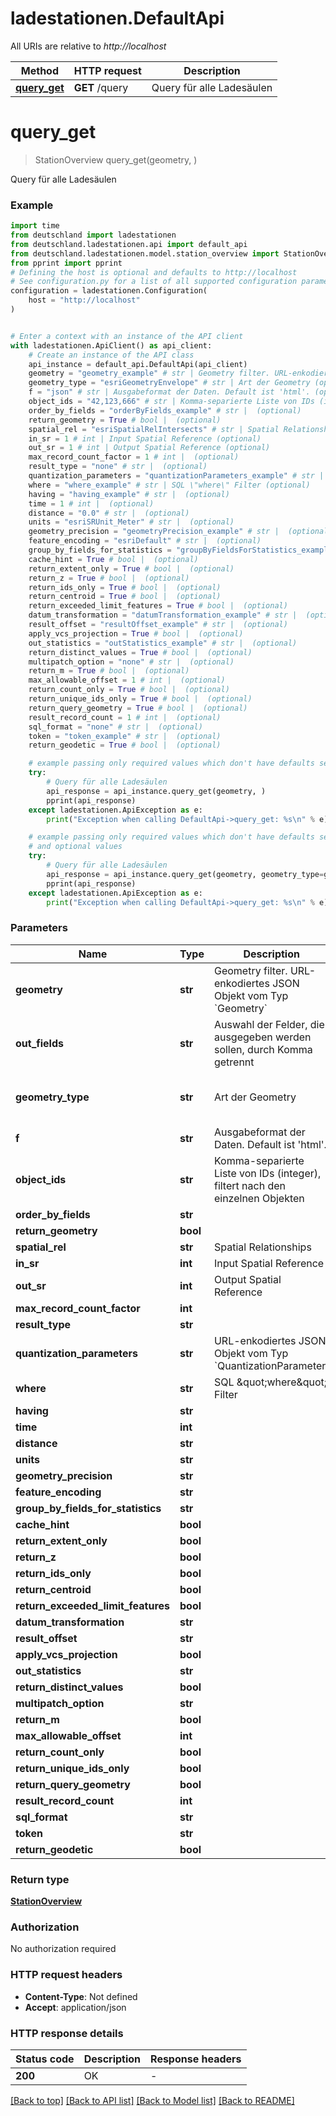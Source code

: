 # ladestationen.DefaultApi

All URIs are relative to *http://localhost*

Method | HTTP request | Description
------------- | ------------- | -------------
[**query_get**](DefaultApi.md#query_get) | **GET** /query | Query für alle Ladesäulen


# **query_get**
> StationOverview query_get(geometry, )

Query für alle Ladesäulen

### Example


```python
import time
from deutschland import ladestationen
from deutschland.ladestationen.api import default_api
from deutschland.ladestationen.model.station_overview import StationOverview
from pprint import pprint
# Defining the host is optional and defaults to http://localhost
# See configuration.py for a list of all supported configuration parameters.
configuration = ladestationen.Configuration(
    host = "http://localhost"
)


# Enter a context with an instance of the API client
with ladestationen.ApiClient() as api_client:
    # Create an instance of the API class
    api_instance = default_api.DefaultApi(api_client)
    geometry = "geometry_example" # str | Geometry filter. URL-enkodiertes JSON Objekt vom Typ `Geometry`
    geometry_type = "esriGeometryEnvelope" # str | Art der Geometry (optional) if omitted the server will use the default value of "esriGeometryEnvelope"
    f = "json" # str | Ausgabeformat der Daten. Default ist 'html'. (optional)
    object_ids = "42,123,666" # str | Komma-separierte Liste von IDs (integer), filtert nach den einzelnen Objekten (optional)
    order_by_fields = "orderByFields_example" # str |  (optional)
    return_geometry = True # bool |  (optional)
    spatial_rel = "esriSpatialRelIntersects" # str | Spatial Relationships (optional)
    in_sr = 1 # int | Input Spatial Reference (optional)
    out_sr = 1 # int | Output Spatial Reference (optional)
    max_record_count_factor = 1 # int |  (optional)
    result_type = "none" # str |  (optional)
    quantization_parameters = "quantizationParameters_example" # str | URL-enkodiertes JSON Objekt vom Typ `QuantizationParameter` (optional)
    where = "where_example" # str | SQL \"where\" Filter (optional)
    having = "having_example" # str |  (optional)
    time = 1 # int |  (optional)
    distance = "0.0" # str |  (optional)
    units = "esriSRUnit_Meter" # str |  (optional)
    geometry_precision = "geometryPrecision_example" # str |  (optional)
    feature_encoding = "esriDefault" # str |  (optional)
    group_by_fields_for_statistics = "groupByFieldsForStatistics_example" # str |  (optional)
    cache_hint = True # bool |  (optional)
    return_extent_only = True # bool |  (optional)
    return_z = True # bool |  (optional)
    return_ids_only = True # bool |  (optional)
    return_centroid = True # bool |  (optional)
    return_exceeded_limit_features = True # bool |  (optional)
    datum_transformation = "datumTransformation_example" # str |  (optional)
    result_offset = "resultOffset_example" # str |  (optional)
    apply_vcs_projection = True # bool |  (optional)
    out_statistics = "outStatistics_example" # str |  (optional)
    return_distinct_values = True # bool |  (optional)
    multipatch_option = "none" # str |  (optional)
    return_m = True # bool |  (optional)
    max_allowable_offset = 1 # int |  (optional)
    return_count_only = True # bool |  (optional)
    return_unique_ids_only = True # bool |  (optional)
    return_query_geometry = True # bool |  (optional)
    result_record_count = 1 # int |  (optional)
    sql_format = "none" # str |  (optional)
    token = "token_example" # str |  (optional)
    return_geodetic = True # bool |  (optional)

    # example passing only required values which don't have defaults set
    try:
        # Query für alle Ladesäulen
        api_response = api_instance.query_get(geometry, )
        pprint(api_response)
    except ladestationen.ApiException as e:
        print("Exception when calling DefaultApi->query_get: %s\n" % e)

    # example passing only required values which don't have defaults set
    # and optional values
    try:
        # Query für alle Ladesäulen
        api_response = api_instance.query_get(geometry, geometry_type=geometry_type, f=f, object_ids=object_ids, order_by_fields=order_by_fields, return_geometry=return_geometry, spatial_rel=spatial_rel, in_sr=in_sr, out_sr=out_sr, max_record_count_factor=max_record_count_factor, result_type=result_type, quantization_parameters=quantization_parameters, where=where, having=having, time=time, distance=distance, units=units, geometry_precision=geometry_precision, feature_encoding=feature_encoding, group_by_fields_for_statistics=group_by_fields_for_statistics, cache_hint=cache_hint, return_extent_only=return_extent_only, return_z=return_z, return_ids_only=return_ids_only, return_centroid=return_centroid, return_exceeded_limit_features=return_exceeded_limit_features, datum_transformation=datum_transformation, result_offset=result_offset, apply_vcs_projection=apply_vcs_projection, out_statistics=out_statistics, return_distinct_values=return_distinct_values, multipatch_option=multipatch_option, return_m=return_m, max_allowable_offset=max_allowable_offset, return_count_only=return_count_only, return_unique_ids_only=return_unique_ids_only, return_query_geometry=return_query_geometry, result_record_count=result_record_count, sql_format=sql_format, token=token, return_geodetic=return_geodetic)
        pprint(api_response)
    except ladestationen.ApiException as e:
        print("Exception when calling DefaultApi->query_get: %s\n" % e)
```


### Parameters

Name | Type | Description  | Notes
------------- | ------------- | ------------- | -------------
 **geometry** | **str**| Geometry filter. URL-enkodiertes JSON Objekt vom Typ &#x60;Geometry&#x60; |
 **out_fields** | **str**| Auswahl der Felder, die ausgegeben werden sollen, durch Komma getrennt | defaults to "*"
 **geometry_type** | **str**| Art der Geometry | [optional] if omitted the server will use the default value of "esriGeometryEnvelope"
 **f** | **str**| Ausgabeformat der Daten. Default ist &#39;html&#39;. | [optional]
 **object_ids** | **str**| Komma-separierte Liste von IDs (integer), filtert nach den einzelnen Objekten | [optional]
 **order_by_fields** | **str**|  | [optional]
 **return_geometry** | **bool**|  | [optional]
 **spatial_rel** | **str**| Spatial Relationships | [optional]
 **in_sr** | **int**| Input Spatial Reference | [optional]
 **out_sr** | **int**| Output Spatial Reference | [optional]
 **max_record_count_factor** | **int**|  | [optional]
 **result_type** | **str**|  | [optional]
 **quantization_parameters** | **str**| URL-enkodiertes JSON Objekt vom Typ &#x60;QuantizationParameter&#x60; | [optional]
 **where** | **str**| SQL \&quot;where\&quot; Filter | [optional]
 **having** | **str**|  | [optional]
 **time** | **int**|  | [optional]
 **distance** | **str**|  | [optional]
 **units** | **str**|  | [optional]
 **geometry_precision** | **str**|  | [optional]
 **feature_encoding** | **str**|  | [optional]
 **group_by_fields_for_statistics** | **str**|  | [optional]
 **cache_hint** | **bool**|  | [optional]
 **return_extent_only** | **bool**|  | [optional]
 **return_z** | **bool**|  | [optional]
 **return_ids_only** | **bool**|  | [optional]
 **return_centroid** | **bool**|  | [optional]
 **return_exceeded_limit_features** | **bool**|  | [optional]
 **datum_transformation** | **str**|  | [optional]
 **result_offset** | **str**|  | [optional]
 **apply_vcs_projection** | **bool**|  | [optional]
 **out_statistics** | **str**|  | [optional]
 **return_distinct_values** | **bool**|  | [optional]
 **multipatch_option** | **str**|  | [optional]
 **return_m** | **bool**|  | [optional]
 **max_allowable_offset** | **int**|  | [optional]
 **return_count_only** | **bool**|  | [optional]
 **return_unique_ids_only** | **bool**|  | [optional]
 **return_query_geometry** | **bool**|  | [optional]
 **result_record_count** | **int**|  | [optional]
 **sql_format** | **str**|  | [optional]
 **token** | **str**|  | [optional]
 **return_geodetic** | **bool**|  | [optional]

### Return type

[**StationOverview**](StationOverview.md)

### Authorization

No authorization required

### HTTP request headers

 - **Content-Type**: Not defined
 - **Accept**: application/json


### HTTP response details

| Status code | Description | Response headers |
|-------------|-------------|------------------|
**200** | OK |  -  |

[[Back to top]](#) [[Back to API list]](../README.md#documentation-for-api-endpoints) [[Back to Model list]](../README.md#documentation-for-models) [[Back to README]](../README.md)

